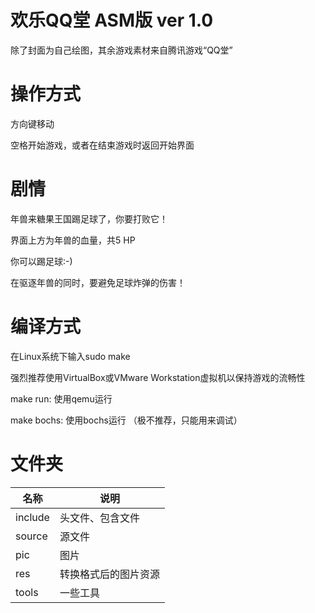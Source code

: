 # 欢乐QQ堂 ASM版 ver 1.0

除了封面为自己绘图，其余游戏素材来自腾讯游戏“QQ堂”

# 操作方式

方向键移动

空格开始游戏，或者在结束游戏时返回开始界面

# 剧情

年兽来糖果王国踢足球了，你要打败它！

界面上方为年兽的血量，共5 HP

你可以踢足球:-)

在驱逐年兽的同时，要避免足球炸弹的伤害！

# 编译方式
在Linux系统下输入sudo make

强烈推荐使用VirtualBox或VMware Workstation虚拟机以保持游戏的流畅性

make run: 使用qemu运行

make bochs: 使用bochs运行 （极不推荐，只能用来调试）


# 文件夹
名称    | 说明
--------|------
include | 头文件、包含文件
source  | 源文件
pic     | 图片
res     | 转换格式后的图片资源
tools   | 一些工具

